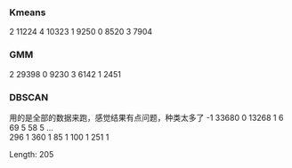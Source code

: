 ### Kmeans
2    11224
4    10323
1     9250
0     8520
3     7904


### GMM 
2    29398
0     9230
3     6142
1     2451


### DBSCAN 
用的是全部的数据来跑，感觉结果有点问题，种类太多了
-1      33680
 0      13268
 1          6
 69         5
 58         5
        ...  
 296        1
 360        1
 85         1
 100        1
 251        1
 
Length: 205
